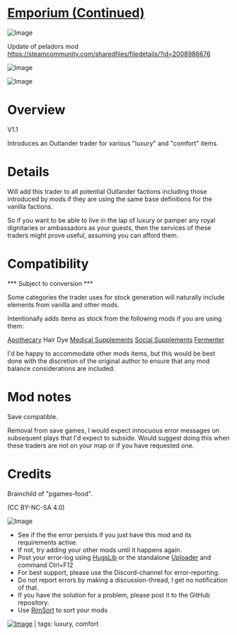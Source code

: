 # [Emporium (Continued)](https://steamcommunity.com/sharedfiles/filedetails/?id=2194481462)

![Image](https://i.imgur.com/buuPQel.png)

Update of peladors mod
https://steamcommunity.com/sharedfiles/filedetails/?id=2008986676

![Image](https://i.imgur.com/pufA0kM.png)
	
![Image](https://i.imgur.com/Z4GOv8H.png)

# Overview
 V1.1

Introduces an Outlander trader for various "luxury" and "comfort" items.

# Details


Will add this trader to all potential Outlander factions including those introduced by mods if they are using the same base definitions for the vanilla factions.

So if you want to be able to live in the lap of luxury or pamper any royal dignitaries or ambassadors as your guests, then the services of these traders might prove useful, assuming you can afford them.

# Compatibility
 *** Subject to conversion ***

Some categories the trader uses for stock generation will naturally include elements from vanilla and other mods.

Intentionally adds items as stock from the following mods if you are using them:

[Apothecary](https://steamcommunity.com/sharedfiles/filedetails/?id=2000244851)
Hair Dye
[Medical Supplements](https://steamcommunity.com/sharedfiles/filedetails/?id=2004944243)
[Social Supplements](https://steamcommunity.com/sharedfiles/filedetails/?id=2005917068)
[Fermenter](https://steamcommunity.com/sharedfiles/filedetails/?id=2001398514)

I'd be happy to accommodate other mods items, but this would be best done with the discretion of the original author to ensure that any mod balance considerations are included. 

# Mod notes


Save compatible.

Removal from save games, I would expect innocuous error messages on subsequent plays that I'd expect to subside. Would suggest doing this when these traders are not on your map or if you have requested one.

# Credits


Brainchild of "pgames-food".

(CC BY-NC-SA 4.0)


![Image](https://i.imgur.com/PwoNOj4.png)



-  See if the the error persists if you just have this mod and its requirements active.
-  If not, try adding your other mods until it happens again.
-  Post your error-log using [HugsLib](https://steamcommunity.com/workshop/filedetails/?id=818773962) or the standalone [Uploader](https://steamcommunity.com/sharedfiles/filedetails/?id=2873415404) and command Ctrl+F12
-  For best support, please use the Discord-channel for error-reporting.
-  Do not report errors by making a discussion-thread, I get no notification of that.
-  If you have the solution for a problem, please post it to the GitHub repository.
-  Use [RimSort](https://github.com/RimSort/RimSort/releases/latest) to sort your mods

 

[![Image](https://img.shields.io/github/v/release/emipa606/Emporium?label=latest%20version&style=plastic&color=9f1111&labelColor=black)](https://steamcommunity.com/sharedfiles/filedetails/changelog/2194481462) | tags:  luxury,  comfort
